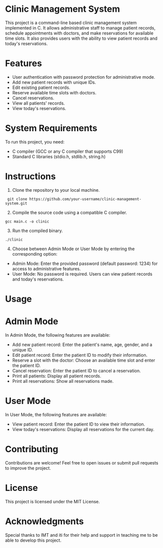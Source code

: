 # Clinic Management System
This project is a command-line based clinic management system implemented in C. It allows administrative staff to manage patient records, schedule appointments with doctors, and make reservations for available time slots. It also provides users with the ability to view patient records and today's reservations.

# Features
* User authentication with password protection for administrative mode.
* Add new patient records with unique IDs.
* Edit existing patient records.
* Reserve available time slots with doctors.
* Cancel reservations.
* View all patients' records.
* View today's reservations.

# System Requirements
To run this project, you need:

* C compiler (GCC or any C compiler that supports C99)
* Standard C libraries (stdio.h, stdlib.h, string.h)

# Instructions
1. Clone the repository to your local machine.
```
 git clone https://github.com/your-username/clinic-management-system.git
```

2. Compile the source code using a compatible C compiler.
```
gcc main.c -o clinic
```

3. Run the compiled binary.
```
./clinic
```

4. Choose between Admin Mode or User Mode by entering the corresponding option:
* Admin Mode: Enter the provided password (default password: 1234) for access to administrative features.
* User Mode: No password is required. Users can view patient records and today's reservations.

# Usage
# Admin Mode
In Admin Mode, the following features are available:

* Add new patient record: Enter the patient's name, age, gender, and a unique ID.
* Edit patient record: Enter the patient ID to modify their information.
* Reserve a slot with the doctor: Choose an available time slot and enter the patient ID.
* Cancel reservation: Enter the patient ID to cancel a reservation.
* Print all patients: Display all patient records.
* Print all reservations: Show all reservations made.

# User Mode
In User Mode, the following features are available:

* View patient record: Enter the patient ID to view their information.
* View today's reservations: Display all reservations for the current day.

# Contributing
Contributions are welcome! Feel free to open issues or submit pull requests to improve the project.

# License
This project is licensed under the MIT License.

# Acknowledgments
Special thanks to IMT and iti for their help and support in teaching me to be able to develop this project.


